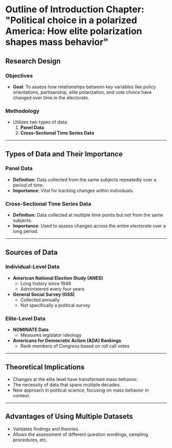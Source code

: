 # Outline of Introduction Chapter: "Political choice in a polarized America: How elite polarization shapes mass behavior"

## Research Design

### Objectives

- **Goal**: To assess how relationships between key variables like policy orientations, partisanship, elite polarization, and vote choice have changed over time in the electorate.

### Methodology

- Utilizes two types of data:
    1. **Panel Data**
    2. **Cross-Sectional Time Series Data**

---

## Types of Data and Their Importance

### Panel Data

- **Definition**: Data collected from the same subjects repeatedly over a period of time.
- **Importance**: Vital for tracking changes within individuals. 

### Cross-Sectional Time Series Data

- **Definition**: Data collected at multiple time points but not from the same subjects.
- **Importance**: Used to assess changes across the entire electorate over a long period.

---

## Sources of Data

### Individual-Level Data

- **American National Election Study (ANES)**
    - Long history since 1948
    - Administered every four years
- **General Social Survey (GSS)**
    - Collected annually
    - Not specifically a political survey

### Elite-Level Data

- **NOMINATE Data**
    - Measures legislator ideology
- **Americans for Democratic Action (ADA) Rankings**
    - Rank members of Congress based on roll call votes

---

## Theoretical Implications

- Changes at the elite level have transformed mass behavior.
- The necessity of data that spans multiple decades.
- New approach in political science, focusing on mass behavior in context.

---

## Advantages of Using Multiple Datasets

- Validates findings and theories.
- Allows the assessment of different question wordings, sampling procedures, etc.
